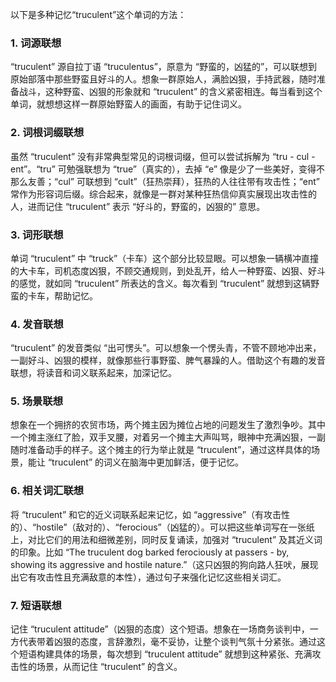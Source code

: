 以下是多种记忆“truculent”这个单词的方法：

### 1. 词源联想
“truculent” 源自拉丁语 “truculentus”，原意为 “野蛮的，凶猛的”，可以联想到原始部落中那些野蛮且好斗的人。想象一群原始人，满脸凶狠，手持武器，随时准备战斗，这种野蛮、凶狠的形象就和 “truculent” 的含义紧密相连。每当看到这个单词，就想想这样一群原始野蛮人的画面，有助于记住词义。

### 2. 词根词缀联想
虽然 “truculent” 没有非常典型常见的词根词缀，但可以尝试拆解为 “tru - cul - ent”。“tru” 可勉强联想为 “true”（真实的），去掉 “e” 像是少了一些美好，变得不那么友善；“cul” 可联想到 “cult”（狂热崇拜），狂热的人往往带有攻击性；“ent” 常作为形容词后缀。综合起来，就像是一群对某种狂热信仰真实展现出攻击性的人，进而记住 “truculent” 表示 “好斗的，野蛮的，凶狠的” 意思。

### 3. 词形联想
单词 “truculent” 中 “truck”（卡车）这个部分比较显眼。可以想象一辆横冲直撞的大卡车，司机态度凶狠，不顾交通规则，到处乱开，给人一种野蛮、凶狠、好斗的感觉，就如同 “truculent” 所表达的含义。每次看到 “truculent” 就想到这辆野蛮的卡车，帮助记忆。

### 4. 发音联想
“truculent” 的发音类似 “出可愣头”。可以想象一个愣头青，不管不顾地冲出来，一副好斗、凶狠的模样，就像那些行事野蛮、脾气暴躁的人。借助这个有趣的发音联想，将读音和词义联系起来，加深记忆。

### 5. 场景联想
想象在一个拥挤的农贸市场，两个摊主因为摊位占地的问题发生了激烈争吵。其中一个摊主涨红了脸，双手叉腰，对着另一个摊主大声叫骂，眼神中充满凶狠，一副随时准备动手的样子。这个摊主的行为举止就是 “truculent”，通过这样具体的场景，能让 “truculent” 的词义在脑海中更加鲜活，便于记忆。

### 6. 相关词汇联想
将 “truculent” 和它的近义词联系起来记忆，如 “aggressive”（有攻击性的）、“hostile”（敌对的）、“ferocious”（凶猛的）。可以把这些单词写在一张纸上，对比它们的用法和细微差别，同时反复诵读，加强对 “truculent” 及其近义词的印象。比如 “The truculent dog barked ferociously at passers - by, showing its aggressive and hostile nature.”（这只凶狠的狗向路人狂吠，展现出它有攻击性且充满敌意的本性），通过句子来强化记忆这些相关词汇。

### 7. 短语联想
记住 “truculent attitude”（凶狠的态度）这个短语。想象在一场商务谈判中，一方代表带着凶狠的态度，言辞激烈，毫不妥协，让整个谈判气氛十分紧张。通过这个短语构建具体的场景，每次想到 “truculent attitude” 就想到这种紧张、充满攻击性的场景，从而记住 “truculent” 的含义。 